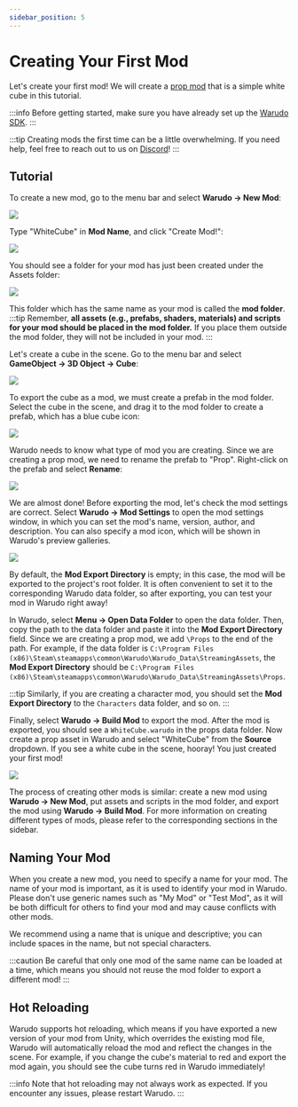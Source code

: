 ```yaml
---
sidebar_position: 5
---
```


# Creating Your First Mod

Let's create your first mod! We will create a [prop mod](prop-mod) that is a simple white cube in this tutorial.

:::info
Before getting started, make sure you have already set up the [Warudo SDK](mod-sdk.md).
:::

:::tip
Creating mods the first time can be a little overwhelming. If you need help, feel free to reach out to us on [Discord](https://discord.gg/warudo)!
:::

## Tutorial

To create a new mod, go to the menu bar and select **Warudo → New Mod**:

![](pathname:///doc-img/en-mod-sdk-3.webp)

Type "WhiteCube" in **Mod Name**, and click "Create Mod!":

![](pathname:///doc-img/en-mod-1.png)

You should see a folder for your mod has just been created under the Assets folder:

![](pathname:///doc-img/en-mod-2.png)

This folder which has the same name as your mod is called the **mod folder**.
:::tip
Remember, **all assets (e.g., prefabs, shaders, materials) and scripts for your mod should be placed in the mod folder.** If you place them outside the mod folder, they will not be included in your mod.
:::

Let's create a cube in the scene. Go to the menu bar and select **GameObject → 3D Object → Cube**:

![](pathname:///doc-img/en-mod-3.png)

To export the cube as a mod, we must create a prefab in the mod folder. Select the cube in the scene, and drag it to the mod folder to create a prefab, which has a blue cube icon:

![](pathname:///doc-img/en-mod-4.png)

Warudo needs to know what type of mod you are creating. Since we are creating a prop mod, we need to rename the prefab to "Prop". Right-click on the prefab and select **Rename**:

![](pathname:///doc-img/en-mod-5.png)

We are almost done! Before exporting the mod, let's check the mod settings are correct. Select **Warudo → Mod Settings** to open the mod settings window, in which you can set the mod's name, version, author, and description. You can also specify a mod icon, which will be shown in Warudo's preview galleries.

![](pathname:///doc-img/en-mod-6.png)

By default, the **Mod Export Directory** is empty; in this case, the mod will be exported to the project's root folder. It is often convenient to set it to the corresponding Warudo data folder, so after exporting, you can test your mod in Warudo right away!

In Warudo, select **Menu → Open Data Folder** to open the data folder. Then, copy the path to the data folder and paste it into the **Mod Export Directory** field. Since we are creating a prop mod, we add `\Props` to the end of the path. For example, if the data folder is `C:\Program Files (x86)\Steam\steamapps\common\Warudo\Warudo_Data\StreamingAssets`, the **Mod Export Directory** should be `C:\Program Files (x86)\Steam\steamapps\common\Warudo\Warudo_Data\StreamingAssets\Props`.

:::tip
Similarly, if you are creating a character mod, you should set the **Mod Export Directory** to the `Characters` data folder, and so on.
:::

Finally, select **Warudo → Build Mod** to export the mod. After the mod is exported, you should see a `WhiteCube.warudo` in the props data folder. Now create a prop asset in Warudo and select "WhiteCube" from the **Source** dropdown. If you see a white cube in the scene, hooray! You just created your first mod!

![](pathname:///doc-img/en-mod-7.png)

The process of creating other mods is similar: create a new mod using **Warudo → New Mod**, put assets and scripts in the mod folder, and export the mod using **Warudo → Build Mod**. For more information on creating different types of mods, please refer to the corresponding sections in the sidebar.

## Naming Your Mod

When you create a new mod, you need to specify a name for your mod. The name of your mod is important, as it is used to identify your mod in Warudo. Please don't use generic names such as "My Mod" or "Test Mod", as it will be both difficult for others to find your mod and may cause conflicts with other mods.

We recommend using a name that is unique and descriptive; you can include spaces in the name, but not special characters.

:::caution
Be careful that only one mod of the same name can be loaded at a time, which means you should not reuse the mod folder to export a different mod!
:::

## Hot Reloading

Warudo supports hot reloading, which means if you have exported a new version of your mod from Unity, which overrides the existing mod file, Warudo will automatically reload the mod and reflect the changes in the scene. For example, if you change the cube's material to red and export the mod again, you should see the cube turns red in Warudo immediately!

:::info
Note that hot reloading may not always work as expected. If you encounter any issues, please restart Warudo.
:::
